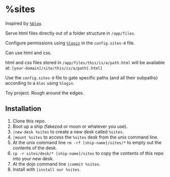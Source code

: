 # %sites

Inspired by [`%blog`](https://github.com/tadad/blog).

Serve html files directly out of a folder structure in `/app/files`.

Configure permissions using [`%login`](https://github.com/niblyx-malnus/login) in the `config.sites-0` file.

Can use html and css.

html and css files stored in `/app/files/this/is/a/path.html` will be available at: `[your-domain]/site/this/is/a/path[.html]`

Use the `config.sites-0` file to gate specific paths (and all their subpaths) according to a `bloc` using `%login`.

Toy project. Rough around the edges.

## Installation
1. Clone this repo.
2. Boot up a ship (fakezod or moon or whatever you use).
4. `|new-desk %sites` to create a new desk called `%sites`.
5. `|mount %sites` to access the `%sites` desk from the unix command line.
6. At the unix command line `rm -rf [ship-name]/sites/*` to empty out the contents of the desk.
7. `cp -r sites/desk/* [ship-name]/sites` to copy the contents of this repo into your new desk.
8. At the dojo command line `|commit %sites`.
9. Install with `|install our %sites`.
